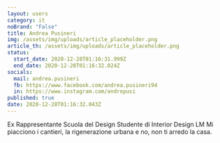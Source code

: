 ```yaml
---
layout: users
category: it
noBrand: "False"
title: Andrea Pusineri
img: /assets/img/uploads/article_placeholder.png
article_th: /assets/img/uploads/article_placeholder.png
status:
  start_date: 2020-12-28T01:16:31.999Z
  end_date: 2020-12-28T01:16:32.024Z
socials:
  mail: andrea.pusineri
  fb: https://www.facebook.com/andrea.pusineri94
  in: https://www.instagram.com/andrepusi
published: true
date: 2020-12-28T01:16:32.043Z
---
```

Ex Rappresentante Scuola del Design
Studente di Interior Design LM
Mi piacciono i cantieri, la rigenerazione urbana e no, non ti arredo la casa.